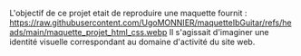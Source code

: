L'objectif de ce projet etait de reproduire une maquette fournit :
https://raw.githubusercontent.com/UgoMONNIER/maquetteIbGuitar/refs/heads/main/maquette_projet_html_css.webp
Il s'agissait d'imaginer une identité visuelle correspondant au domaine d'activité du site web.
